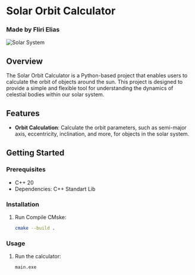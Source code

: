 
# Solar Orbit Calculator
### Made by Fliri Elias

![Solar System](https://i.imgur.com/7DY1LQw.jpg)

## Overview

The Solar Orbit Calculator is a Python-based project that enables users to calculate the orbit of objects around the sun. This project is designed to provide a simple and flexible tool for understanding the dynamics of celestial bodies within our solar system.

## Features

- **Orbit Calculation**: Calculate the orbit parameters, such as semi-major axis, eccentricity, inclination, and more, for objects in the solar system.


## Getting Started

### Prerequisites

- C++ 20
- Dependencies: C++ Standart Lib

### Installation

1. Run Compile CMske:

    ```bash
    cmake --build .
    ```


### Usage

1. Run the calculator:

    ```bash
    main.exe
    ```